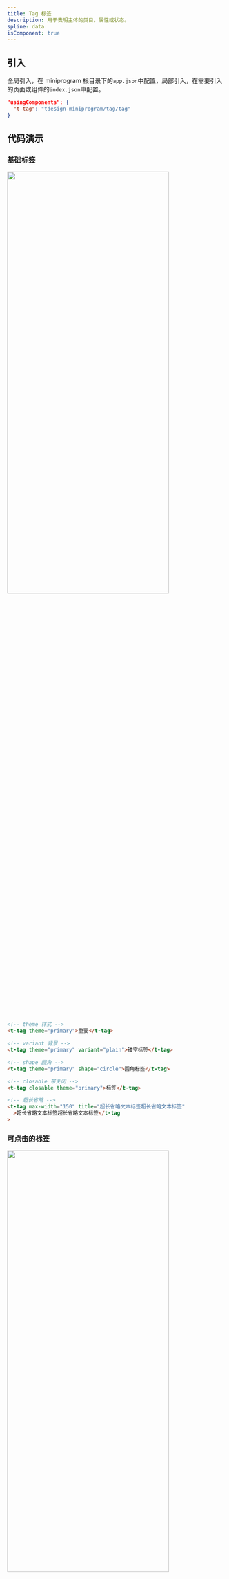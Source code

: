 ```yaml
---
title: Tag 标签
description: 用于表明主体的类目，属性或状态。
spline: data
isComponent: true
---
```


## 引入

全局引入，在 miniprogram 根目录下的`app.json`中配置，局部引入，在需要引入的页面或组件的`index.json`中配置。

```json
"usingComponents": {
  "t-tag": "tdesign-miniprogram/tag/tag"
}
```

## 代码演示

### 基础标签

<img src="https://tdesign.gtimg.com/miniprogram/readme/tags-1.png" width="375px" height="50%">

```html
<!-- theme 样式 -->
<t-tag theme="primary">重要</t-tag>

<!-- variant 背景 -->
<t-tag theme="primary" variant="plain">镂空标签</t-tag>

<!-- shape 圆角 -->
<t-tag theme="primary" shape="circle">圆角标签</t-tag>

<!-- closable 带关闭 -->
<t-tag closable theme="primary">标签</t-tag>

<!-- 超长省略 -->
<t-tag max-width="150" title="超长省略文本标签超长省略文本标签"
  >超长省略文本标签超长省略文本标签</t-tag
>
```

### 可点击的标签

<img src="https://tdesign.gtimg.com/miniprogram/readme/tags-2.png" width="375px" height="50%">

```html
<t-check-tag checked="{{true}}" size="large">已点击</t-check-tag>
<t-check-tag checked="{{false}}" size="large">未点击</t-check-tag>
<t-check-tag checked="{{false}}" disabled="{{true}}" size="large">不可点击</t-check-tag>
```

## API

### Tag Props

| 名称      | 类型            | 默认值  | 说明                                                                                         | 必传                                                                                                      |
| --------- | --------------- | ------- | -------------------------------------------------------------------------------------------- | --------------------------------------------------------------------------------------------------------- |
| closable  | Boolean         | false   | 标签是否可关闭                                                                               | N                                                                                                         |
| disabled  | Boolean         | false   | 标签禁用态，失效标签不能触发事件。默认风格（theme=default）才有禁用态                        | N                                                                                                         |
| icon      | String          | -       | 标签中的图标，可自定义图标呈现                                                               | N                                                                                                         |
| max-width | String / Number | -       | 标签最大宽度，宽度超出后会出现省略号。示例：'50px' / 80。TS 类型：`CSSProperties['maxWidth'] | number`。[详细类型定义](https://github.com/Tencent/tdesign-miniprogram/tree/develop/src/tag/type.ts) | N   |
| shape     | String          | square  | 标签类型，有三种：方形、圆角方形、标记型。可选项：square/round/mark                          | N                                                                                                         |
| size      | String          | medium  | 标签尺寸。可选项：small/medium/large。TS 类型：`SizeEnum`                                    | N                                                                                                         |
| theme     | String          | default | 组件风格，用于描述组件不同的应用场景。可选项：default/primary/warning/danger/success         | N                                                                                                         |
| variant   | String          | dark    | 影响标签风格（theme）。可选项：dark/light/plain                                              | N                                                                                                         |

### Tag Events

| 名称  | 参数 | 描述                                 |
| ----- | ---- | ------------------------------------ |
| click | -    | 点击时触发                           |
| close | -    | 如果关闭按钮存在，点击关闭按钮时触发 |

### CheckTag Props

| 名称     | 类型                   | 默认值 | 说明                                                                  | 必传 |
| -------- | ---------------------- | ------ | --------------------------------------------------------------------- | ---- |
| checked  | Boolean                | false  | 标签选中的状态，默认风格（theme=default）才有选中态                   | N    |
| closable | String / Boolean       | false  | 是否可以关闭                                                          | N    |
| content  | String / Number / Slot | -      | 组件子元素                                                            | N    |
| disabled | Boolean                | false  | 标签禁用态，失效标签不能触发事件。默认风格（theme=default）才有禁用态 | N    |
| icon     | String / Slot          | -      | 标签图标                                                              | N    |
| shape    | String                 | square | 标签类型，有三种：方形、圆角方形、标记型。可选项：square/round/mark   | N    |
| size     | String                 | medium | 标签尺寸。可选项：small/medium/large。TS 类型：`SizeEnum`             | N    |

### CheckTag Events

| 名称   | 参数                 | 描述           |
| ------ | -------------------- | -------------- |
| change | `(checked: boolean)` | 组件子元素     |
| click  | -                    | 点击标签时触发 |
